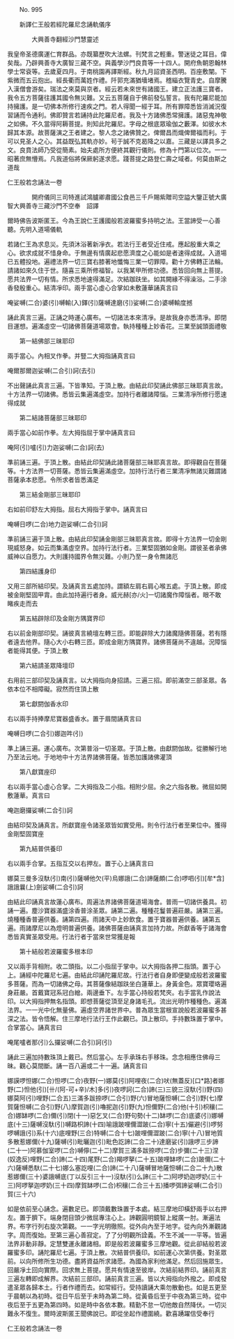﻿　　No. 995

　　新譯仁王般若經陀羅尼念誦軌儀序

　　　　大興善寺翻經沙門慧靈述


我皇帝圣德廣運仁育群品。亦既纂歷吹大法螺。刊梵言之輕重。警迷徒之耳目。偉矣哉。乃辟興善寺大廣智三藏不空。與義學沙門良賁等一十四人。開府魚朝恩翰林學士常袞等。去歲夏四月。于南桃園再譯斯經。秋九月詔資圣西明。百座敷闡。下紫微而五云抱出。經長衢而萬姓作禮。阡郭充滿猶墻堵焉。稽緇衣覽青史。自摩騰入漢僧會游矣。瑞法之來莫與京者。經云若未來世有諸國王。建立正法護三寶者。我令五方菩薩往護其國令無災難。又云五菩薩自于佛前發弘誓言。我有陀羅尼能加持擁護。是一切佛本所修行速疾之門。若人得聞一經于耳。所有罪障悉皆消滅況復習誦而令通利。佛即贊言若誦持此陀羅尼者。我及十方諸佛悉常擁護。諸惡鬼神敬之如佛。不久當得阿耨菩提。則知此陀羅尼。字母之根底眾瑜伽之藪澤。如彼水木歸其本源。故菩薩演之王者建之。黎人念之諸佛贊之。俾爾昌而熾俾爾福而利。于可以見圣人之心。其益既弘其軌亦妙。茍于誠不克曷降之以嘉。三藏是以譯具多之文。良賁法師乃受從簡素。始夫處所方便終其觀行儀則。修為十門第以位次。一一昭著庶無懵焉。凡我道俗將保厥躬遂求愿。踐菩提之路登仁壽之域者。何莫由斯之道哉

仁王般若念誦法一卷

　　　　開府儀同三司特進試鴻臚卿肅國公食邑三千戶賜紫贈司空謚大鑒正號大廣智大興善寺三藏沙門不空奉　詔譯


爾時佛告波斯匿王。今為王說仁王護國般若波羅蜜多持明之法。王當諦受一心善聽。先明入道場儀軌

若諸仁王為求息災。先須沐浴著新凈衣。若法行王者受近住戒。應起殷重大乘之心。欲求成就不惜身命。于無邊有情廣起悲愿濟度之心能如是者速得成就。入道場已五體投地。遍禮法界一切三寶右膝著地懺悔三業一切罪障。勸十方佛轉正法輪。請諸如來久住于世。隨喜三乘所修福智。以我某甲所修功德。悉皆回向無上菩提。愿共法界一切有情。所求悉地速得滿足。次結跏趺坐。如其闕緣不得澡浴。二手涂香發殷重心。結清凈印。兩手當心虛心合掌如未敷蓮華誦真言曰

唵娑嚩(二合)婆(引)嚩輸(入)鐸(引)薩嚩達磨(引)娑嚩(二合)婆嚩輸度撼

誦此真言三遍。正誦之時運心廣布。一切諸法本來清凈。是故我身亦悉清凈。即閉目運想。遍滿虛空一切諸佛菩薩道場眾會。執持種種上妙香花。三業至誠頭面禮敬

　　第一結佛部三昧耶印

兩手當心。內相叉作拳。并豎二大拇指誦真言曰

唵爾那爾迦娑嚩(二合引)訶(去引)

不出聲誦此真言三遍。下皆準知。于頂上散。由結此印契誦此佛部三昧耶真言故。十方法界一切諸佛。悉皆云集遍滿虛空。加持行者離諸障惱。三業清凈所修行愿速得成就

　　第二結諸菩薩部三昧耶印

兩手當心如前作拳。左大拇指屈于掌中誦真言曰

唵阿(引)嚧(引)力迦娑嚩(二合)訶(去)

準前誦三遍。于頂上散。由結此印契誦此諸菩薩部三昧耶真言故。即得觀自在菩薩等。十方法界一切菩薩。悉皆云集遍滿虛空。加持行法行者三業清凈無諸災難謂諸菩薩承本悲愿。令所求者皆悉滿足

　　第三結金剛部三昧耶印

右如前印舒左大拇指。屈右大拇指于掌中。誦真言曰

唵嚩日啰(二合)地力迦娑嚩(二合引)訶

準前誦三遍于頂上散。由結此印契誦金剛部三昧耶真言故。即得十方法界一切金剛現威怒身。如云而集滿虛空界。加持行法行者。三業堅固猶如金剛。謂彼圣者承佛威神以自愿力。大則護持國界令無災難。小則乃至一身令無諸厄

　　第四結護身印

又用三部所結印契。及誦真言五處加持。謂額左肩右肩心喉五處。于頂上散。即成被金剛堅固甲胄。由此加持遍行者身。威光赫[亦/火]一切諸魔作障惱者。眼不敢睹疾走而去

　　第五結辟除印及金剛方隅寶界印

右以前金剛部印契。誦彼真言繞壇左轉三匝。即能辟除大力諸魔隨佛菩薩。若有隱者遠去他界。隨心大小右轉三匝。即成金剛方隅寶界。諸佛菩薩尚不違越。況障惱者能得其便。于頂上散

　　第六結請圣眾降壇印

右用前三部印契及誦真言。以大拇指向身招請。三遍三招。即前滿空三部圣眾。各依本位不相障礙。寂然而住頂上散

　　第七獻閼伽香水印

右以兩手持捧摩尼寶器盛香水。置于眉間誦真言曰

唵嚩日啰(二合引)娜迦吽(引)

準上誦三遍。運心廣布。次第普浴一切圣眾。于頂上散。由獻閼伽故。從勝解行地乃至法云地。于地地中十方法界諸佛菩薩。皆悉加護諸佛灌頂

　　第八獻寶座印

右以兩手當心虛心合掌。二大拇指及二小指。相附少屈。余之六指各散。微屈如開敷蓮華。真言曰

唵迦磨攞娑嚩(二合引)訶

由結印契及誦真言。所獻寶座令諸圣眾皆如實受用。則令行法行者至果位中。獲得金剛堅固寶座

　　第九結普供養印

右以兩手合掌。五指互交以右押左。置于心上誦真言曰

娜莫三曼多沒馱(引)南(引)薩嚩他欠(平)烏娜誐(二合)諦薩頗(二合)啰呬(引)[牟*含]誐誐曩(上)劍娑嚩(二合引)訶

由結此印誦真言故蓮心廣布。周遍法界諸佛菩薩道場海會。普雨一切諸供養具。初誦一遍。塵沙寶器滿盛涂香普涂圣眾。誦第二遍。種種花鬘普遍莊嚴。誦第三遍。燒種種香普遍供養。誦第四遍。雨諸天中上妙飲食。置于寶器普遍供養。誦第五遍。雨諸摩尼以為燈明普遍供養。諸佛菩薩由誦真言加持力故。所獻香等于諸海會悉皆真實圣眾受用。行法行者于當來世常獲是報

　　第十結般若波羅蜜多根本印

又以兩手背相附。收二頭指。以二小指屈于掌中。以大拇指各押二指頭。置于心上。誦經中陀羅尼七遍。由結此印誦陀羅尼故。行法行者自身即便變成般若波羅蜜多菩薩。而為一切諸佛之母。其菩薩像結跏趺坐白蓮華上。身黃金色。眾寶瓔珞遍身莊嚴。首戴寶冠系冠白繒。兩邊垂下。左手當心持般若梵夾。右手當乳作說法印。以大拇指押無名指頭。即想菩薩從頂至足身諸毛孔。流出光明作種種色。遍滿法界。一一光中化無量佛。遍虛空界諸世界中。普為眾生當根宣說般若波羅蜜多甚深之法。皆令悟解。住三摩地行法行王作此觀已。頂上散印。手持數珠置于掌中。合掌當心。誦真言曰

唵尾嚧者那(引)么攞娑嚩(二合引)訶(引)

誦此三遍加持數珠頂上戴已。然后當心。左手承珠右手移珠。念念相應住佛母三昧。觀心莫間斷。誦一百八遍或二十一遍。誦真言曰

娜謨啰怛娜(二合)怛啰(二合)夜野(一)娜莫(引)阿哩夜(二合)吠(無蓋反)[口*路]者娜野(二)怛他(引)[卄/(阿-可+辛)/木]多(引)夜啰訶(二合)諦(三)三貌三沒馱(引)野(四)娜莫阿(引)哩野(二合五)三滿多跋捺啰(二合引)野(六)冒地薩怛嚩(二合引)野(七)摩賀薩怛嚩(二合引)野(八)摩賀迦(引)嚕抳迦(引)野(九)怛儞野(二合)他(十引)枳穰(二合)娜缽啰(二合)儞(引)閉(十一)惡乞叉(二合)野句勢(十二)缽啰(二合)底婆(引)娜嚩底(十三)薩嚩沒馱(引)嚩路枳諦(十四)喻誐跛哩儞澀跛(二合)寧(十五)儼避(引)啰努啰嚩誐(引)系(十六)底哩野(三合)特嚩(二合十七)跛哩儞澀跛(二合)寧(十八)冒地質多散惹娜儞(十九)薩嚩(引)毗曬迦(引)毗色訖諦(二合二十)達磨娑(引)誐啰三步諦(二十一)阿慕伽室啰(二合)嚩儜(二十二)摩賀三滿多跋捺啰(二合)步彌(二十三)涅(奴逸反)哩野(二合)諦(二十四)尾野(二合)羯啰拏(二十五)跛哩缽啰(二合)跛儞(二十六)薩嚩悉馱(二十七)娜么塞訖哩(二合)諦(二十八)薩嚩冒地薩怛嚩(二合二十九)散惹娜儞(三十)婆誐嚩底(丁以反引三十一)沒馱(引)么諦(三十二)阿啰奶迦啰奶(三十三)阿啰拏迦啰奶(三十四)摩賀缽啰(二合)枳穰(二合三十五)播啰弭諦娑嚩(二合引)賀(三十六)

如是依前至心誦念。遍數足已。即頂戴數珠置于本處。結三摩地印橫舒兩手以右押左。置于臍下。端身閉目頭少微屈專注心上。諦觀圓明鏡智上縱廣一肘。漸遍法界。布字行列右旋次第觀。一一字光明徹照。從外向內至于地字。從內向外漸觀諸字。周而復始。至第三遍心善寂定。了了分明觀所詮義。不生不滅一一平等。皆遍法界非動非靜。定慧雙運永離諸相。即是般若波羅蜜多三摩地觀。從此卻結般若波羅蜜多印。誦陀羅尼七遍。于頂上散。次結普供養印。如前運心次第供養。對圣眾前。以向所修所生功德。盡將資益所求諸愿。為國為家利他滿足。然后回施眾生。回嚴凈土回向實際。回求無上菩提。愿共有情速至彼岸。次結前結界印。誦前真言三遍左轉即成解界。次結前三部印。誦前真言三遍。皆以大拇指向外撥之。即成發遣圣眾各歸本土。行者作禮而去。如常經行。受持讀誦大乘勿散動也。如是五更至于晨朝以為初時。從日午后至于未時為第二時。從黃昏后至于中夜為第三時。從中夜后至于五更為第四時。如是時中各依本數。精勤不怠一切他敵自然降伏。一切災難永不復生。爾時波斯匿王聞佛說已。即從坐起作禮圍繞。歡喜踴躍信受奉行

仁王般若念誦法一卷
